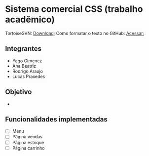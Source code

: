 # **Sistema comercial CSS (trabalho acadêmico)**

TortoiseSVN: [Download](http://c3sl.dl.osdn.jp/storage/g/t/to/tortoisesvn/1.10.1/Application/TortoiseSVN-1.10.1.28295-x64-svn-1.10.2.msi);
Como formatar o texto no GitHub: [Acessar](https://help.github.com/articles/basic-writing-and-formatting-syntax/);

## **Integrantes**

- Yago Gimenez
- Ana Beatriz
- Rodrigo Araujo
- Lucas Praxedes

## **Objetivo**

-

## **Funcionalidades implementadas**

- [ ] Menu
- [ ] Página vendas
- [ ] Página estoque
- [ ] Página carrinho

